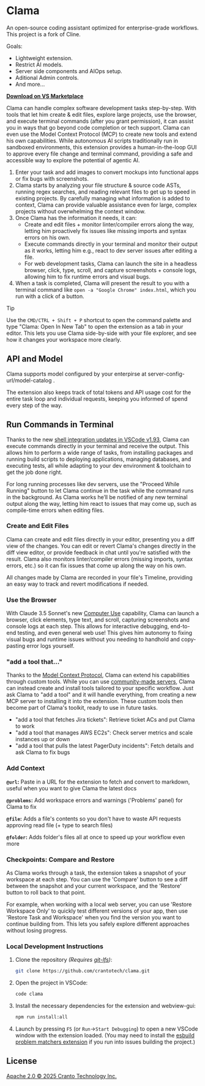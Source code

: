 # Clama

An open-source coding assistant optimized for enterprise-grade workflows. This project is a fork of Cline.

Goals:

-   Lightweight extension.
-   Restrict AI models.
-   Server side components and AIOps setup.
-   Aditional Admin controls.
-   And more...

<a href="https://marketplace.visualstudio.com/items?itemName=crantotech.clama" target="_blank"><strong>Download on VS Marketplace</strong></a>

Clama can handle complex software development tasks step-by-step. With tools that let him create & edit files, explore large projects, use the browser, and execute terminal commands (after you grant permission), it can assist you in ways that go beyond code completion or tech support. Clama can even use the Model Context Protocol (MCP) to create new tools and extend his own capabilities. While autonomous AI scripts traditionally run in sandboxed environments, this extension provides a human-in-the-loop GUI to approve every file change and terminal command, providing a safe and accessible way to explore the potential of agentic AI.

1. Enter your task and add images to convert mockups into functional apps or fix bugs with screenshots.
2. Clama starts by analyzing your file structure & source code ASTs, running regex searches, and reading relevant files to get up to speed in existing projects. By carefully managing what information is added to context, Clama can provide valuable assistance even for large, complex projects without overwhelming the context window.
3. Once Clama has the information it needs, it can:
    - Create and edit files + monitor linter/compiler errors along the way, letting him proactively fix issues like missing imports and syntax errors on his own.
    - Execute commands directly in your terminal and monitor their output as it works, letting him e.g., react to dev server issues after editing a file.
    - For web development tasks, Clama can launch the site in a headless browser, click, type, scroll, and capture screenshots + console logs, allowing him to fix runtime errors and visual bugs.
4. When a task is completed, Clama will present the result to you with a terminal command like `open -a "Google Chrome" index.html`, which you run with a click of a button.

> [!TIP]
> Use the `CMD/CTRL + Shift + P` shortcut to open the command palette and type "Clama: Open In New Tab" to open the extension as a tab in your editor. This lets you use Clama side-by-side with your file explorer, and see how it changes your workspace more clearly.

## API and Model

Clama supports model configured by your enterpirse at server-config-url/model-catalog .

The extension also keeps track of total tokens and API usage cost for the entire task loop and individual requests, keeping you informed of spend every step of the way.

## Run Commands in Terminal

Thanks to the new [shell integration updates in VSCode v1.93](https://code.visualstudio.com/updates/v1_93#_terminal-shell-integration-api), Clama can execute commands directly in your terminal and receive the output. This allows him to perform a wide range of tasks, from installing packages and running build scripts to deploying applications, managing databases, and executing tests, all while adapting to your dev environment & toolchain to get the job done right.

For long running processes like dev servers, use the "Proceed While Running" button to let Clama continue in the task while the command runs in the background. As Clama works he’ll be notified of any new terminal output along the way, letting him react to issues that may come up, such as compile-time errors when editing files.

### Create and Edit Files

Clama can create and edit files directly in your editor, presenting you a diff view of the changes. You can edit or revert Clama's changes directly in the diff view editor, or provide feedback in chat until you're satisfied with the result. Clama also monitors linter/compiler errors (missing imports, syntax errors, etc.) so it can fix issues that come up along the way on his own.

All changes made by Clama are recorded in your file's Timeline, providing an easy way to track and revert modifications if needed.

### Use the Browser

With Claude 3.5 Sonnet's new [Computer Use](https://www.anthropic.com/news/3-5-models-and-computer-use) capability, Clama can launch a browser, click elements, type text, and scroll, capturing screenshots and console logs at each step. This allows for interactive debugging, end-to-end testing, and even general web use! This gives him autonomy to fixing visual bugs and runtime issues without you needing to handhold and copy-pasting error logs yourself.

### "add a tool that..."

Thanks to the [Model Context Protocol](https://github.com/modelcontextprotocol), Clama can extend his capabilities through custom tools. While you can use [community-made servers](https://github.com/modelcontextprotocol/servers), Clama can instead create and install tools tailored to your specific workflow. Just ask Clama to "add a tool" and it will handle everything, from creating a new MCP server to installing it into the extension. These custom tools then become part of Clama's toolkit, ready to use in future tasks.

-   "add a tool that fetches Jira tickets": Retrieve ticket ACs and put Clama to work
-   "add a tool that manages AWS EC2s": Check server metrics and scale instances up or down
-   "add a tool that pulls the latest PagerDuty incidents": Fetch details and ask Clama to fix bugs

### Add Context

**`@url`:** Paste in a URL for the extension to fetch and convert to markdown, useful when you want to give Clama the latest docs

**`@problems`:** Add workspace errors and warnings ('Problems' panel) for Clama to fix

**`@file`:** Adds a file's contents so you don't have to waste API requests approving read file (+ type to search files)

**`@folder`:** Adds folder's files all at once to speed up your workflow even more

### Checkpoints: Compare and Restore

As Clama works through a task, the extension takes a snapshot of your workspace at each step. You can use the 'Compare' button to see a diff between the snapshot and your current workspace, and the 'Restore' button to roll back to that point.

For example, when working with a local web server, you can use 'Restore Workspace Only' to quickly test different versions of your app, then use 'Restore Task and Workspace' when you find the version you want to continue building from. This lets you safely explore different approaches without losing progress.

### Local Development Instructions

1. Clone the repository _(Requires [git-lfs](https://git-lfs.com/))_:

    ```bash
    git clone https://github.com/crantotech/clama.git
    ```

2. Open the project in VSCode:

    ```bash
    code clama
    ```

3. Install the necessary dependencies for the extension and webview-gui:

    ```bash
    npm run install:all
    ```

4. Launch by pressing `F5` (or `Run`->`Start Debugging`) to open a new VSCode window with the extension loaded. (You may need to install the [esbuild problem matchers extension](https://marketplace.visualstudio.com/items?itemName=connor4312.esbuild-problem-matchers) if you run into issues building the project.)

## License

[Apache 2.0 © 2025 Cranto Technology Inc.](./LICENSE)
